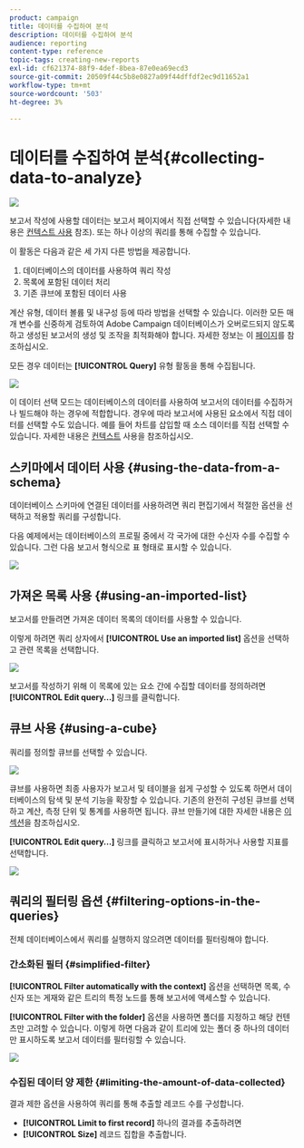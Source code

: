 ```yaml
---
product: campaign
title: 데이터를 수집하여 분석
description: 데이터를 수집하여 분석
audience: reporting
content-type: reference
topic-tags: creating-new-reports
exl-id: cf621374-88f9-4def-8bea-87e0ea69ecd3
source-git-commit: 20509f44c5b8e0827a09f44dffdf2ec9d11652a1
workflow-type: tm+mt
source-wordcount: '503'
ht-degree: 3%

---
```


# 데이터를 수집하여 분석{#collecting-data-to-analyze}

![](../../assets/common.svg)

보고서 작성에 사용할 데이터는 보고서 페이지에서 직접 선택할 수 있습니다(자세한 내용은 [컨텍스트 사용](../../reporting/using/using-the-context.md) 참조). 또는 하나 이상의 쿼리를 통해 수집할 수 있습니다.

이 활동은 다음과 같은 세 가지 다른 방법을 제공합니다.

1. 데이터베이스의 데이터를 사용하여 쿼리 작성
1. 목록에 포함된 데이터 처리
1. 기존 큐브에 포함된 데이터 사용

계산 유형, 데이터 볼륨 및 내구성 등에 따라 방법을 선택할 수 있습니다. 이러한 모든 매개 변수를 신중하게 검토하여 Adobe Campaign 데이터베이스가 오버로드되지 않도록 하고 생성된 보고서의 생성 및 조작을 최적화해야 합니다. 자세한 정보는 이 [페이지](../../reporting/using/best-practices.md#optimizing-report-creation)를 참조하십시오.

모든 경우 데이터는 **[!UICONTROL Query]** 유형 활동을 통해 수집됩니다.

![](assets/reporting_query_edit.png)

이 데이터 선택 모드는 데이터베이스의 데이터를 사용하여 보고서의 데이터를 수집하거나 빌드해야 하는 경우에 적합합니다. 경우에 따라 보고서에 사용된 요소에서 직접 데이터를 선택할 수도 있습니다. 예를 들어 차트를 삽입할 때 소스 데이터를 직접 선택할 수 있습니다. 자세한 내용은 [컨텍스트](../../reporting/using/using-the-context.md) 사용을 참조하십시오.

## 스키마에서 데이터 사용 {#using-the-data-from-a-schema}

데이터베이스 스키마에 연결된 데이터를 사용하려면 쿼리 편집기에서 적절한 옵션을 선택하고 적용할 쿼리를 구성합니다.

다음 예제에서는 데이터베이스의 프로필 중에서 각 국가에 대한 수신자 수를 수집할 수 있습니다. 그런 다음 보고서 형식으로 표 형태로 표시할 수 있습니다.

![](assets/reporting_query_from_schema.png)

## 가져온 목록 사용 {#using-an-imported-list}

보고서를 만들려면 가져온 데이터 목록의 데이터를 사용할 수 있습니다.

이렇게 하려면 쿼리 상자에서 **[!UICONTROL Use an imported list]** 옵션을 선택하고 관련 목록을 선택합니다.

![](assets/reporting_query_from_list.png)

보고서를 작성하기 위해 이 목록에 있는 요소 간에 수집할 데이터를 정의하려면 **[!UICONTROL Edit query...]** 링크를 클릭합니다.

## 큐브 사용 {#using-a-cube}

쿼리를 정의할 큐브를 선택할 수 있습니다.

![](assets/reporting_query_from_cube.png)

큐브를 사용하면 최종 사용자가 보고서 및 테이블을 쉽게 구성할 수 있도록 하면서 데이터베이스의 탐색 및 분석 기능을 확장할 수 있습니다. 기존의 완전히 구성된 큐브를 선택하고 계산, 측정 단위 및 통계를 사용하면 됩니다. 큐브 만들기에 대한 자세한 내용은 [이 섹션](../../reporting/using/about-cubes.md)을 참조하십시오.

**[!UICONTROL Edit query...]** 링크를 클릭하고 보고서에 표시하거나 사용할 지표를 선택합니다.

![](assets/reporting_query_from_cube_edit_query.png)

## 쿼리의 필터링 옵션 {#filtering-options-in-the-queries}

전체 데이터베이스에서 쿼리를 실행하지 않으려면 데이터를 필터링해야 합니다.

### 간소화된 필터 {#simplified-filter}

**[!UICONTROL Filter automatically with the context]** 옵션을 선택하면 목록, 수신자 또는 게재와 같은 트리의 특정 노드를 통해 보고서에 액세스할 수 있습니다.

**[!UICONTROL Filter with the folder]** 옵션을 사용하면 폴더를 지정하고 해당 컨텐츠만 고려할 수 있습니다. 이렇게 하면 다음과 같이 트리에 있는 폴더 중 하나의 데이터만 표시하도록 보고서 데이터를 필터링할 수 있습니다.

![](assets/reporting_control_folder.png)

### 수집된 데이터 양 제한 {#limiting-the-amount-of-data-collected}

결과 제한 옵션을 사용하여 쿼리를 통해 추출할 레코드 수를 구성합니다.

* **[!UICONTROL Limit to first record]** 하나의 결과를 추출하려면
* **[!UICONTROL Size]** 레코드 집합을 추출합니다.
